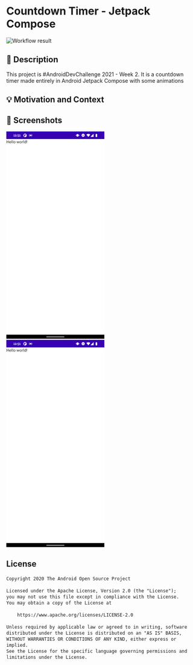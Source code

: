 # Countdown Timer - Jetpack Compose

<!--- Replace <OWNER> with your Github Username and <REPOSITORY> with the name of your repository. -->
<!--- You can find both of these in the url bar when you open your repository in github. -->
![Workflow result](https://github.com/franciscobarrios/countdown_timer/workflows/Check/badge.svg)


## :scroll: Description
<!--- Describe your app in one or two sentences -->
This project is #AndroidDevChallenge 2021 - Week 2.
It is a countdown timer made entirely in Android Jetpack Compose with some animations 


## :bulb: Motivation and Context
<!--- Optionally point readers to interesting parts of your submission. -->
<!--- What are you especially proud of? -->



## :camera_flash: Screenshots
<!-- You can add more screenshots here if you like -->
<img src="/results/screenshot_1.png" width="260">&emsp;<img src="/results/screenshot_2.png" width="260">

## License
```
Copyright 2020 The Android Open Source Project

Licensed under the Apache License, Version 2.0 (the "License");
you may not use this file except in compliance with the License.
You may obtain a copy of the License at

    https://www.apache.org/licenses/LICENSE-2.0

Unless required by applicable law or agreed to in writing, software
distributed under the License is distributed on an "AS IS" BASIS,
WITHOUT WARRANTIES OR CONDITIONS OF ANY KIND, either express or implied.
See the License for the specific language governing permissions and
limitations under the License.
```